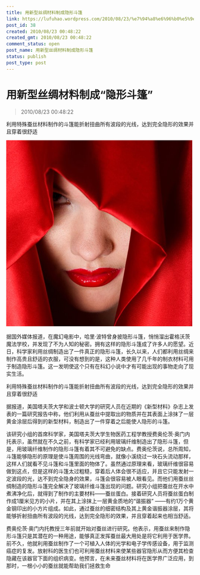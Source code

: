 ```yaml
---
title: 用新型丝绸材料制成隐形斗篷
link: https://lufuhao.wordpress.com/2010/08/23/%e7%94%a8%e6%96%b0%e5%9e%8b%e4%b8%9d%e7%bb%b8%e6%9d%90%e6%96%99%e5%88%b6%e6%88%90%e2%80%9c%e9%9a%90%e5%bd%a2%e6%96%97%e7%af%b7%e2%80%9d/
post_id: 38
created: 2010/08/23 00:48:22
created_gmt: 2010/08/23 00:48:22
comment_status: open
post_name: 用新型丝绸材料制成隐形斗篷
status: publish
post_type: post
---
```


# 用新型丝绸材料制成“隐形斗篷”

> 2010/08/23 00:48:22

 

利用特殊蚕丝材料制作的斗篷能折射扭曲所有波段的光线，达到完全隐形的效果并且穿着很舒适

![20100823-004822-0001](/assets/images/20100823-004822-0001.jpg)

据国外媒体报道，在魔幻电影中，哈里·波特曾身披隐形斗篷，悄悄溜出霍格沃茨魔法学校，并发现了不为人知的秘密。拥有这样的隐形斗篷成了许多人的愿望。近日，科学家利用丝绸制造出了一件真正的隐形斗篷，长久以来，人们都利用丝绸来制作高贵且舒适的衣服，可没有想到的是，这种人类使用了几千年的制衣材料可用于制造隐形斗篷。这一发明使这个只有在科幻小说中才有可能出现的事物走向了现实生活。

利用特殊蚕丝材料制作的斗篷能折射扭曲所有波段的光线，达到完全隐形的效果并且穿着很舒适

据报道，美国塔夫茨大学和波士顿大学的研究人员在近期的《新型材料》杂志上发表的一篇研究报告中称，他们利用从蚕丝中提取出的物质并在其表面上涂抹了一层黄金涂层后得到的新型材料，制造出了一件穿着之后能使人隐形的斗篷。

该研究小组的首席科学家，美国塔夫茨大学生物医药工程学教授费奥伦茨·奥门内托表示，虽然就在不久之前，有科学家已经利用玻璃纤维制造出了隐形斗篷，但是，用玻璃纤维制作的隐形斗篷有着其不可避免的缺点。费奥伦茨说，总所周知，斗篷能够隐形的原理是使斗篷周围的光线弯曲，就像小溪绕过一块石头流动那样，这样人们就看不见斗篷和斗篷里面的物体了。虽然通过原理来看，玻璃纤维很容易做到这点，但是这样的斗篷太过粗糙，穿着后人体会很不适应，并且它只能发射一定波段的光，达不到完全隐身的效果，斗篷会很容易被人眼看见。而他们用蚕丝丝绸制造的隐形斗篷完全解决了玻璃纤维斗篷出现的问题。研究小组把蚕丝在开水中煮沸净化后，就得到了制作的主要材料——蚕丝蛋白。接着研究人员将蚕丝蛋白制作成1厘米见方的小片，并在其上涂抹上一层黄金质地的“谐振器” ——有约1万个黄金钢印出的小方片组成。如此，通过蚕丝的细密结构及其上黄金谐振器涂层，其将能够折射扭曲所有波段的光线，达到完全隐形的效果，并且穿着起来也相当舒适。

费奥伦茨·奥门内托教授三年前就开始对蚕丝进行研究。他表示，用蚕丝来制作隐形斗篷只是其潜在的一种用途，能够真正发挥蚕丝最大用处是将它利用于医学界。前不久，他就利用蚕丝制作了一个可植入人体的光学和电子学传感设备，用于监测癌症的复发。放射科的医生们也可利用蚕丝材料来使某些器官隐形从而方便其检查隐藏在该器官下面的组织病变。他预言，在未来蚕丝材料将在医学界广泛应用，到那时，一根小小的蚕丝就能帮助我们拯救生命
